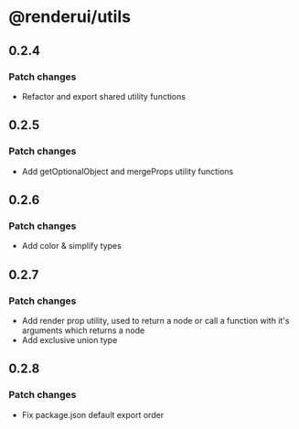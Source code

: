 # @renderui/utils

## 0.2.4

### Patch changes

- Refactor and export shared utility functions

## 0.2.5

### Patch changes

- Add getOptionalObject and mergeProps utility functions

## 0.2.6

### Patch changes

- Add color & simplify types

## 0.2.7

### Patch changes

- Add render prop utility, used to return a node or call a function with it's arguments which returns a node
- Add exclusive union type

## 0.2.8

### Patch changes

- Fix package.json default export order
